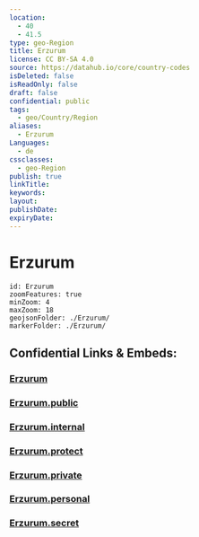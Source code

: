 ```yaml
---
location:
  - 40
  - 41.5
type: geo-Region
title: Erzurum
license: CC BY-SA 4.0
source: https://datahub.io/core/country-codes
isDeleted: false
isReadOnly: false
draft: false
confidential: public
tags:
  - geo/Country/Region
aliases:
  - Erzurum
Languages:
  - de
cssclasses:
  - geo-Region
publish: true
linkTitle:
keywords:
layout:
publishDate:
expiryDate:
---
```


# Erzurum

```leaflet
id: Erzurum
zoomFeatures: true 
minZoom: 4 
maxZoom: 18
geojsonFolder: ./Erzurum/
markerFolder: ./Erzurum/
```


## Confidential Links & Embeds: 

### [Erzurum](/_Standards/Earth/Continent/Europe/Europe~East/Turkey/Provinces~Turkey/Erzurum.md) 

### [Erzurum.public](/_public/Earth/Continent/Europe/Europe~East/Turkey/Provinces~Turkey/Erzurum.public.md) 

### [Erzurum.internal](/_internal/Earth/Continent/Europe/Europe~East/Turkey/Provinces~Turkey/Erzurum.internal.md) 

### [Erzurum.protect](/_protect/Earth/Continent/Europe/Europe~East/Turkey/Provinces~Turkey/Erzurum.protect.md) 

### [Erzurum.private](/_private/Earth/Continent/Europe/Europe~East/Turkey/Provinces~Turkey/Erzurum.private.md) 

### [Erzurum.personal](/_personal/Earth/Continent/Europe/Europe~East/Turkey/Provinces~Turkey/Erzurum.personal.md) 

### [Erzurum.secret](/_secret/Earth/Continent/Europe/Europe~East/Turkey/Provinces~Turkey/Erzurum.secret.md)


